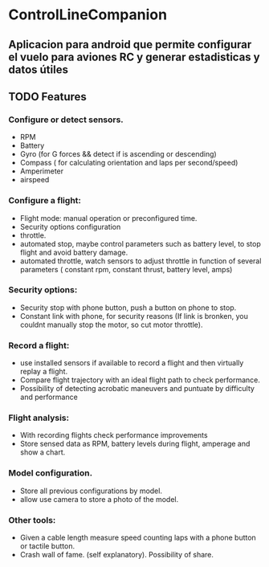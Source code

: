 # ControlLineCompanion
## Aplicacion para android que permite configurar el vuelo para aviones RC y generar estadisticas y datos útiles

## TODO Features

### Configure or detect sensors.
  - RPM
  - Battery
  - Gyro (for G forces && detect if is ascending or descending)
  - Compass ( for calculating orientation and laps per second/speed)
  - Amperimeter
  - airspeed
  
  
### Configure a flight:
  - Flight mode: manual operation or preconfigured time.
  - Security options configuration
  - throttle.
  - automated stop, maybe control parameters such as battery level, to stop flight and avoid battery damage.
  - automated throttle, watch sensors to adjust throttle in function of several parameters ( constant rpm, constant thrust, battery level, amps)

### Security options:
  - Security stop with phone button, push a button on phone to stop.
  - Constant link with phone, for security reasons (If link is bronken, you couldnt manually stop the motor, so cut motor throttle).

### Record a flight:
  - use installed sensors if available to record a flight and then virtually replay a flight.
  - Compare flight trajectory with an ideal flight path to check performance.
  - Possibility of detecting acrobatic maneuvers and puntuate by difficulty and performance

### Flight analysis:
  - With recording flights check performance improvements
  - Store sensed data as RPM, battery levels during flight, amperage and show a chart.
  
### Model configuration.
  - Store all previous configurations by model.
  - allow use camera to store a photo of the model.

### Other tools:
  - Given a cable length measure speed counting laps with a phone button or tactile button.
  - Crash wall of fame. (self explanatory). Possibility of share.
  
  
  
  
